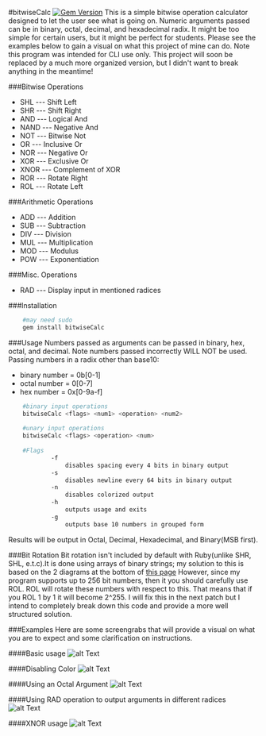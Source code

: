 #bitwiseCalc [![Gem Version](https://badge.fury.io/rb/bitwiseCalc.svg)](http://badge.fury.io/rb/bitwiseCalc)
This is a simple bitwise operation calculator designed to let the user see what is going on. Numeric arguments passed can be in binary, octal, decimal, and hexadecimal radix. It might be too simple for certain users, but it might be perfect for students. Please see the examples below to gain a visual on what this project of mine can do. Note this program was intended for CLI use only.
This project will soon be replaced by a much more organized version, but I didn't want to break anything in the meantime!

###Bitwise Operations
* SHL  --- Shift Left
* SHR  --- Shift Right
* AND  --- Logical And
* NAND --- Negative And 
* NOT  --- Bitwise Not
* OR   --- Inclusive Or
* NOR  --- Negative Or 
* XOR  --- Exclusive Or 
* XNOR --- Complement of XOR
* ROR  --- Rotate Right 
* ROL  --- Rotate Left 

###Arithmetic Operations
* ADD  --- Addition 
* SUB  --- Subtraction
* DIV  --- Division
* MUL  --- Multiplication
* MOD  --- Modulus
* POW  --- Exponentiation

###Misc. Operations
* RAD  --- Display input in mentioned radices

###Installation
```bash
	#may need sudo
	gem install bitwiseCalc
```
###Usage
Numbers passed as arguments can be passed in binary, hex, octal, and decimal.
Note numbers passed incorrectly WILL NOT be used.
Passing numbers in a radix other than base10:

* binary number = 0b[0-1]
* octal number  = 0[0-7]
* hex number    = 0x[0-9a-f]

```bash
	#binary input operations
	bitwiseCalc <flags> <num1> <operation> <num2> 
	
	#unary input operations
	bitwiseCalc <flags> <operation> <num>
	
	#Flags 
      		-f
                disables spacing every 4 bits in binary output 
            -s
                disables newline every 64 bits in binary output
            -n
                disables colorized output
            -h
                outputs usage and exits
            -g 
                outputs base 10 numbers in grouped form
```

Results will be output in Octal, Decimal, Hexadecimal, and Binary(MSB first).

###Bit Rotation
Bit rotation isn't included by default with Ruby(unlike SHR, SHL, e.t.c).It is done using arrays of binary strings; my solution to this is based on the 2 diagrams at the bottom of [this page](https://en.wikipedia.org/wiki/Circular_shift) However, since my program supports up to 256 bit numbers, then it you should carefully use ROL. ROL will rotate these numbers with respect to this. That means that if you ROL 1 by 1 it will become 2^255. I will fix this in the next patch but I intend to completely break down this code and provide a more well structured solution.  

###Examples
Here are some screengrabs that will provide a visual on what you are to expect and some clarification on instructions.

####Basic usage 
![alt Text](http://i.imgur.com/2MzzYUe.png "Two Decimal Args with logical AND")

####Disabling Color 
![alt Text](http://i.imgur.com/Ouj7QUe.png "Hex and Binary Arguments with Shift Left Operation")

####Using an Octal Argument 
![alt Text](http://i.imgur.com/kW3x3nX.png "Using POW operation with an octal and decimal argument")

####Using RAD operation to output arguments in different radices 
![alt Text](http://i.imgur.com/cySjQ1p.png "A binary and hexadecimal argument being displayed in different radices")

####XNOR usage
![alt Text](http://i.imgur.com/aiY75D7.png "2 Decimal numbers with XNOR operation")
